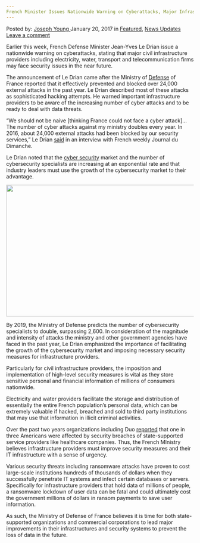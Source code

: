 ```yaml
---
French Minister Issues Nationwide Warning on Cyberattacks, Major Infrastructure Providers in Trouble
---
```

<article class="post-listing post-17624 post type-post status-publish format-standard has-post-thumbnail hentry category-deepdot-news category-news-updates tag-cyberattacks tag-french tag-infrastructure tag-issues tag-major tag-minister tag-nationwide tag-providers tag-trouble tag-warning">
    <div class="post-inner">
    <p class="post-meta">
    <span>Posted by: <a href="https://www.deepdotweb.com/author/josephyoung/" title="">Joseph Young </a></span>
    <span>January 20, 2017</span>
    <span>in <a href="https://www.deepdotweb.com/category/deepdot-news/" rel="category tag">Featured</a>, <a href="https://www.deepdotweb.com/category/news-updates/" rel="category tag">News Updates</a></span>
    <span><a href="https://www.deepdotweb.com/2017/01/20/french-minister-issues-nationwide-warning-cyberattacks-major-infrastructure-providers-trouble/#respond">Leave a comment</a></span>
    </p>
    <div class="clear"></div>
    <div class="entry">
    <p>Earlier this week, French Defense Minister Jean-Yves Le Drian issue a nationwide warning on cyberattacks, stating that major civil infrastructure providers including electricity, water, transport and telecommunication firms may face security issues in the near future.</p>
    <p>The announcement of Le Drian came after the Ministry of <a href="https://www.deepdotweb.com/2017/01/07/department-defense-employee-sentenced-selling-stolen-government-items-ebay/">Defense</a> of France reported that it effectively prevented and blocked over 24,000 external attacks in the past year. Le Drian described most of these attacks as sophisticated hacking attempts. He warned important infrastructure providers to be aware of the increasing number of cyber attacks and to be ready to deal with data threats.</p>
    <p>&#8220;We should not be naive [thinking France could not face a cyber attack]… The number of cyber attacks against my ministry doubles every year. In 2016, about 24,000 external attacks had been blocked by our security services,&#8221; Le Drian <a href="https://sputniknews.com/europe/201701081049365052-france-boost-cybersecurity/">said</a> in an interview with French weekly Journal du Dimanche.</p>
    <p>Le Drian noted that the <a href="https://www.deepdotweb.com/2017/01/06/nigeria-lacks-2017-cybersecurity-strategy-faces-cybercrime-ever-seen/">cyber security</a> market and the number of cybersecurity specialists are increasing at an exponential rate and that industry leaders must use the growth of the cybersecurity market to their advantage.</p>
    <p><img class="wp-image-17639 aligncenter" src="https://www.deepdotweb.com/wp-content/uploads/2017/01/word-image-80.png" width="636" height="353" srcset="https://www.deepdotweb.com/wp-content/uploads/2017/01/word-image-80.png 900w, https://www.deepdotweb.com/wp-content/uploads/2017/01/word-image-80-300x167.png 300w" sizes="(max-width: 636px) 100vw, 636px" /></p>
    <p>By 2019, the Ministry of Defense predicts the number of cybersecurity specialists to double, surpassing 2,600. In consideration of the magnitude and intensity of attacks the ministry and other government agencies have faced in the past year, Le Drian emphasized the importance of facilitating the growth of the cybersecurity market and imposing necessary security measures for infrastructure providers.</p>
    <p>Particularly for civil infrastructure providers, the imposition and implementation of high-level security measures is vital as they store sensitive personal and financial information of millions of consumers nationwide.</p>
    <p>Electricity and water providers facilitate the storage and distribution of essentially the entire French population’s personal data, which can be extremely valuable if hacked, breached and sold to third party institutions that may use that information in illicit criminal activities.</p>
    <p>Over the past two years organizations including Duo <a href="https://duo.com/blog/the-year-of-the-healthcare-hack-98-of-stolen-medical-records-due-to-hacking">reported</a> that one in three Americans were affected by security breaches of state-supported service providers like healthcare companies. Thus, the French MInistry believes infrastructure providers must improve security measures and their IT infrastructure with a sense of urgency.</p>
    <p>Various security threats including ransomware attacks have proven to cost large-scale institutions hundreds of thousands of dollars when they successfully penetrate IT systems and infect certain databases or servers. Specifically for infrastructure providers that hold data of millions of people, a ransomware lockdown of user data can be fatal and could ultimately cost the government millions of dollars in ransom payments to save user information.</p>
    <p>As such, the Ministry of Defense of France believes it is time for both state-supported organizations and commercial corporations to lead major improvements in their infrastructures and security systems to prevent the loss of data in the future.</p>
    </div>
    <span style="display:none"><a href="https://www.deepdotweb.com/tag/cyberattacks/" rel="tag">cyberattacks</a> <a href="https://www.deepdotweb.com/tag/french/" rel="tag">french</a> <a href="https://www.deepdotweb.com/tag/infrastructure/" rel="tag">infrastructure</a> <a href="https://www.deepdotweb.com/tag/issues/" rel="tag">issues</a> <a href="https://www.deepdotweb.com/tag/major/" rel="tag">major</a> <a href="https://www.deepdotweb.com/tag/minister/" rel="tag">minister</a> <a href="https://www.deepdotweb.com/tag/nationwide/" rel="tag">nationwide</a> <a href="https://www.deepdotweb.com/tag/providers/" rel="tag">providers</a> <a href="https://www.deepdotweb.com/tag/trouble/" rel="tag">trouble</a> <a href="https://www.deepdotweb.com/tag/warning/" rel="tag">warning</a></span> <span style="display:none" class="updated">2017-01-20</span>
    <div style="display:none" class="vcard author" itemprop="author" itemscope itemtype="http://schema.org/Person"><strong class="fn" itemprop="name"><a href="https://www.deepdotweb.com/author/josephyoung/" title="Posts by Joseph Young" rel="author">Joseph Young</a></strong></div>
    </div>
</article>

